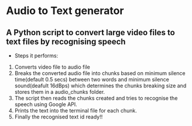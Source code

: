 # Audio to Text generator

## A Python script to convert large video files to text files by recognising speech
- Steps it performs:
1. Converts video file to audio file
2. Breaks the converted audio file into chunks based on minimum silence time(default 0.5 secs) between two words and minimum silence sound(deafult 16dBps) which determines the chunks breaking size and stores them in a audio_chunks folder.
3. The script then reads the chunks created and tries to recognise the speech using Google API.
4. Prints the text into the terminal file for each chunk.
5. Finally the recognised text id ready!!
